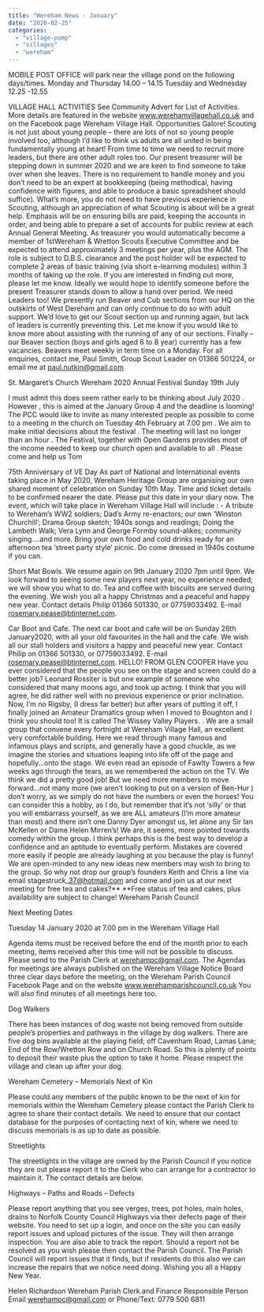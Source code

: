 ```yaml
---
title: "Wereham News - January"
date: "2020-02-25"
categories: 
  - "village-pump"
  - "villages"
  - "wereham"
---
```


MOBILE POST OFFICE will park near the village pond on the following days/times. Monday and Thursday 14.00 – 14.15 Tuesday and Wednesday 12.25 -12.55

VILLAGE HALL ACTIVITIES See Community Advert for List of Activities. More details are featured in the website www.werehamvillagehall.co.uk and on the Facebook page Wereham Village Hall. Opportunities Galore! Scouting is not just about young people – there are lots of not so young people involved too, although I’d like to think us adults are all united in being fundamentally young at heart! From time to time we need to recruit more leaders, but there are other adult roles too. Our present treasurer will be stepping down in summer 2020 and we are keen to find someone to take over when she leaves. There is no requirement to handle money and you don’t need to be an expert at bookkeeping (being methodical, having confidence with figures, and able to produce a basic spreadsheet should suffice). What’s more, you do not need to have previous experience in Scouting, although an appreciation of what Scouting is about will be a great help. Emphasis will be on ensuring bills are paid, keeping the accounts in order, and being able to prepare a set of accounts for public review at each Annual General Meeting. As treasurer you would automatically become a member of 1stWereham & Wretton Scouts Executive Committee and be expected to attend approximately 3 meetings per year, plus the AGM. The role is subject to D.B.S. clearance and the post holder will be expected to complete 2 areas of basic training (via short e-learning modules) within 3 months of taking up the role. If you are interested in finding out more, please let me know. Ideally we would hope to identify someone before the present Treasurer stands down to allow a hand over period. We need Leaders too! We presently run Beaver and Cub sections from our HQ on the outskirts of West Dereham and can only continue to do so with adult support. We’d love to get our Scout section up and running again, but lack of leaders is currently preventing this. Let me know if you would like to know more about assisting with the running of any of our sections. Finally – our Beaver section (boys and girls aged 6 to 8 year) currently has a few vacancies. Beavers meet weekly in term time on a Monday. For all enquiries, contact me, Paul Smith, Group Scout Leader on 01366 501224, or email me at paul.nutkin@gmail.com

St. Margaret’s Church Wereham 2020 Annual Festival Sunday 19th July

I must admit this does seem rather early to be thinking about July 2020 . However , this is aimed at the January Group 4 and the deadline is looming! The PCC would like to invite as many interested people as possible to come to a meeting in the church on Tuesday 4th February at 7.00 pm . We aim to make initial decisions about the festival . The meeting will last no longer than an hour . The Festival, together with Open Gardens provides most of the income needed to keep our church open and available to all . Please come and help us Tom

75th Anniversary of VE Day As part of National and International events taking place in May 2020, Wereham Heritage Group are organising our own shared moment of celebration on Sunday 10th May. Time and ticket details to be confirmed nearer the date. Please put this date in your diary now. The event, which will take place in Wereham Village Hall will include : - A tribute to Wereham’s WW2 soldiers; Dad’s Army re-enactors; our own ‘Winston Churchill’; Drama Group sketch; 1940s songs and readings; Doing the Lambeth Walk; Vera Lynn and George Formby sound-alikes; community singing….and more. Bring your own food and cold drinks ready for an afternoon tea ‘street party style’ picnic. Do come dressed in 1940s costume if you can.

Short Mat Bowls. We resume again on 9th January 2020 7pm until 9pm. We look forward to seeing some new players next year, no experience needed; we will show you what to do. Tea and coffee with biscuits are served during the evening. We wish you all a happy Christmas and a peaceful and happy new year. Contact details Philip 01366 501330, or 07759033492. E-mail rosemary.pease@btinternet.com.

Car Boot and Cafe. The next car boot and cafe will be on Sunday 26th January2020, with all your old favourites in the hall and the cafe. We wish all our stall holders and visitors a happy and peaceful new year. Contact Philip on 01366 501330, or 07759033492. E-mail rosemary.pease@btinternet.com. HELLO! FROM GLEN COOPER Have you ever considered that the people you see on the stage and screen could do a better job? Leonard Rossiter is but one example of someone who considered that many moons ago, and took up acting. I think that you will agree, he did rather well with no previous experience or prior inclination. Now, I’m no Rigsby, (I dress far better) but after years of putting it off, I finally joined an Amateur Dramatics group when I moved to Boughton and I think you should too! It is called The Wissey Valley Players. . We are a small group that convene every fortnight at Wereham Village Hall, an excellent very comfortable building. Here we read through many famous and infamous plays and scripts, and generally have a good chuckle, as we imagine the stories and situations leaping into life off of the page and hopefully...onto the stage. We even read an episode of Fawlty Towers a few weeks ago through the tears, as we remembered the action on the TV. We think we did a pretty good job! But we need more members to move forward...not many more (we aren’t looking to put on a version of Ben-Hur ) don’t worry, as we simply do not have the numbers or even the horses! You can consider this a hobby, as I do, but remember that it’s not ‘silly’ or that you will embarrass yourself, as we are ALL amateurs (I’m more amateur than most) and there isn’t one Danny Dyer amongst us, let alone any Sir Ian McKellen or Dame Helen Mirren’s! We are, it seems, more pointed towards comedy within the group. I think perhaps this is the best way to develop a confidence and an aptitude to eventually perform. Mistakes are covered more easily if people are already laughing at you because the play is funny! We are open-minded to any new ideas new members may wish to bring to the group. So why not drop our group’s founders Keith and Chris a line via email stagestruck\_37@hotmail.com and come and join us at our next meeting for free tea and cakes?\*\* \*\*Free status of tea and cakes, plus availability are subject to change! Wereham Parish Council

Next Meeting Dates

Tuesday 14 January 2020 at 7.00 pm in the Wereham Village Hall

Agenda items must be received before the end of the month prior to each meeting, items received after this time will not be possible to discuss. Please send to the Parish Clerk at werehampc@gmail.com. The Agendas for meetings are always published on the Wereham Village Notice Board three clear days before the meeting, on the Wereham Parish Council Facebook Page and on the website www.werehamparishcouncil.co.uk You will also find minutes of all meetings here too.

Dog Walkers

There has been instances of dog waste not being removed from outside people’s properties and pathways in the village by dog walkers. There are five dog bins available at the playing field; off Cavenham Road, Lamas Lane; End of the Row/Wretton Row and on Church Road. So this is plenty of points to deposit their waste plus the option to take it home. Please respect the village and clean up after your dog.

Wereham Cemetery – Memorials Next of Kin

Please could any members of the public known to be the next of kin for memorials within the Wereham Cemetery please contact the Parish Clerk to agree to share their contact details. We need to ensure that our contact database for the purposes of contacting next of kin, where we need to discuss memorials is as up to date as possible.

Streetlights

The streetlights in the village are owned by the Parish Council if you notice they are out please report it to the Clerk who can arrange for a contractor to maintain it. The contact details are below.

Highways – Paths and Roads – Defects

Please report anything that you see verges, trees, pot holes, main holes, drains to Norfolk County Council Highways via their defects page of their website. You need to set up a login, and once on the site you can easily report issues and upload pictures of the issue. They will then arrange inspection. You are also able to track the report. Should a report not be resolved as you wish please then contact the Parish Council. The Parish Council will report issues that it finds, but if residents do this also we can increase the repairs that we notice need doing. Wishing you all a Happy New Year.

Helen Richardson Wereham Parish Clerk and Finance Responsible Person Email werehampc@gmail.com or Phone/Text: 0779 500 6811
